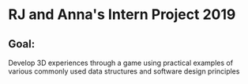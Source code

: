 # RJ and Anna's Intern Project 2019
## Goal: 
Develop 3D experiences through a game using practical examples of various commonly used data structures and software design principles
